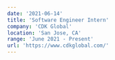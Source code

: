 ```yaml
---
date: '2021-06-14'
title: 'Software Engineer Intern'
company: 'CDK Global'
location: 'San Jose, CA'
range: 'June 2021 - Present'
url: 'https://www.cdkglobal.com/'
---
```


